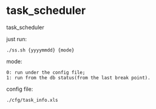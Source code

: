 # task_scheduler
task_scheduler

just run:

    ./ss.sh {yyyymmdd} {mode}


mode: 

    0: run under the config file;
    1: run from the db status(from the last break point).
    
config file:

    ./cfg/task_info.xls
    